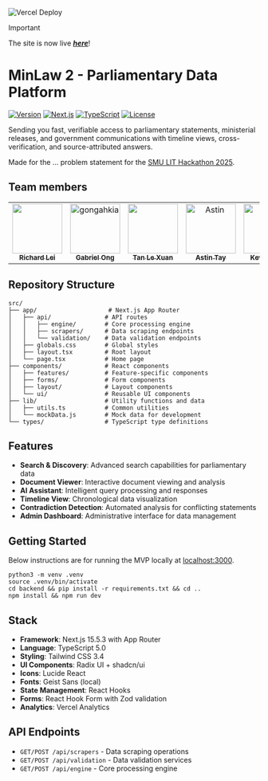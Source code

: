 ![Vercel Deploy](https://deploy-badge.vercel.app/vercel/lit-hackathon-2025)

> [!IMPORTANT]
> The site is now live [***here***](https://lit-hackathon-2025.vercel.app)!

# MinLaw 2 - Parliamentary Data Platform

[![Version](https://img.shields.io/badge/version-1.0.0-blue.svg)](https://github.com/gongahkia/lit-hackathon-2025)
[![Next.js](https://img.shields.io/badge/Next.js-15.5.3-black.svg)](https://nextjs.org/)
[![TypeScript](https://img.shields.io/badge/TypeScript-5.0-blue.svg)](https://www.typescriptlang.org/)
[![License](https://img.shields.io/badge/license-MIT-green.svg)](LICENSE)

Sending you fast, verifiable access to parliamentary statements, ministerial releases, and government communications with timeline views, cross-verification, and source-attributed answers.

Made for the ... problem statement for the [SMU LIT Hackathon 2025](https://www.smulit.org/lit-hackathon-2025).

## Team members

<table>
	<tbody>
        <tr>
            <td align="center">
                <a href="https://github.com/richardleii58">
                    <img src="https://avatars.githubusercontent.com/u/174111738?v=4" width="100;" alt=""/>
                    <br />
                    <sub><b>Richard Lei</b></sub>
                </a>
            </td>
            <td align="center">
                <a href="https://github.com/gongahkia">
                    <img src="https://avatars.githubusercontent.com/u/117062305?v=4" width="100;" alt="gongahkia"/>
                    <br />
                    <sub><b>Gabriel Ong</b></sub>
                </a>
                <br />
            </td>
            <td align="center">
                <a href="https://github.com/le-xuan-2">
                    <img src="https://avatars.githubusercontent.com/u/206502697?v=4" width="100;" alt=""/>
                    <br />
                    <sub><b>Tan Le Xuan</b></sub>
                </a>
                <br />
            </td>
            <td align="center">
                <a href="https://github.com/a-stint">
                    <img src="https://avatars.githubusercontent.com/u/149822619?v=4" width="100;" alt="Astin"/>
                    <br />
                    <sub><b>Astin Tay</b></sub>
                </a>
                <br />
            </td>
            <td align="center">
                <a href="https://github.com/kevanwee">
                    <img src="https://avatars.githubusercontent.com/u/16420323?v=4" width="100;" alt="Kevan Wee"/>
                    <br />
                    <sub><b>Kevan Wee</b></sub>
                </a>
                <br />
            </td>
        </tr>
	</tbody>
</table>

## Repository Structure

```
src/
├── app/                    # Next.js App Router
│   ├── api/               # API routes
│   │   ├── engine/        # Core processing engine
│   │   ├── scrapers/      # Data scraping endpoints
│   │   └── validation/    # Data validation endpoints
│   ├── globals.css        # Global styles
│   ├── layout.tsx         # Root layout
│   └── page.tsx           # Home page
├── components/            # React components
│   ├── features/          # Feature-specific components
│   ├── forms/             # Form components
│   ├── layout/            # Layout components
│   └── ui/                # Reusable UI components
├── lib/                   # Utility functions and data
│   ├── utils.ts           # Common utilities
│   └── mockData.js        # Mock data for development
└── types/                 # TypeScript type definitions
```

## Features

- **Search & Discovery**: Advanced search capabilities for parliamentary data
- **Document Viewer**: Interactive document viewing and analysis
- **AI Assistant**: Intelligent query processing and responses
- **Timeline View**: Chronological data visualization
- **Contradiction Detection**: Automated analysis for conflicting statements
- **Admin Dashboard**: Administrative interface for data management

## Getting Started

Below instructions are for running the MVP locally at [localhost:3000](http://localhost:3000).

```console
python3 -m venv .venv
source .venv/bin/activate
cd backend && pip install -r requirements.txt && cd ..
npm install && npm run dev
```

## Stack

- **Framework**: Next.js 15.5.3 with App Router
- **Language**: TypeScript 5.0
- **Styling**: Tailwind CSS 3.4
- **UI Components**: Radix UI + shadcn/ui
- **Icons**: Lucide React
- **Fonts**: Geist Sans (local)
- **State Management**: React Hooks
- **Forms**: React Hook Form with Zod validation
- **Analytics**: Vercel Analytics

## API Endpoints

- `GET/POST /api/scrapers` - Data scraping operations
- `GET/POST /api/validation` - Data validation services
- `GET/POST /api/engine` - Core processing engine
